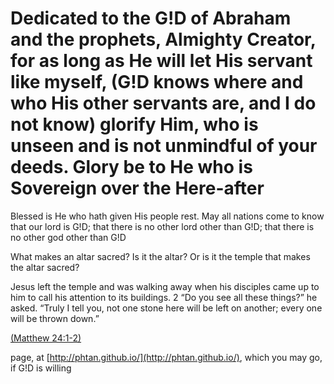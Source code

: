 Dedicated to the G!D of Abraham and the prophets, Almighty Creator, for as long as He will let His servant like myself, (G!D knows where and who His other servants are, and I do not know) glorify Him, who is unseen and is not unmindful of your deeds. Glory be to He who is Sovereign over the Here-after
===============

Blessed is He who hath given His people rest. May all nations come to know that our lord is G!D; that there is no
other lord other than G!D; that there is no other god other than G!D

What makes an altar sacred? Is it the altar? Or is it the temple that makes the altar sacred?

Jesus left the temple and was walking away when his disciples came up to him to call his attention to its buildings. 2 “Do you see all these things?” he asked. “Truly I tell you, not one stone here will be left on another; every one will be thrown down.”

[(Matthew 24:1-2)](https://www.biblegateway.com/passage/?search=Matthew%2024:1-2)

page, at [http://phtan.github.io/](http://phtan.github.io/), which you may go, if G!D is willing 

